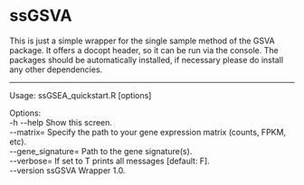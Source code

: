 # ssGSVA
This is just a simple wrapper for the single sample method of the GSVA package. It offers a docopt header, so it can be run via the console. The packages should be automatically installed, if necessary please do install any other dependencies. <br>

---

Usage: ssGSEA_quickstart.R [options] <br>

Options: <br>
  -h --help                  Show this screen. <br>
  --matrix=<string>          Specify the path to your gene expression matrix (counts, FPKM, etc). <br>
  --gene_signature=<string>  Path to the gene signature(s). <br>
  --verbose=<value>          If set to T prints all messages [default: F]. <br>
  --version                  ssGSVA Wrapper 1.0. <br>
